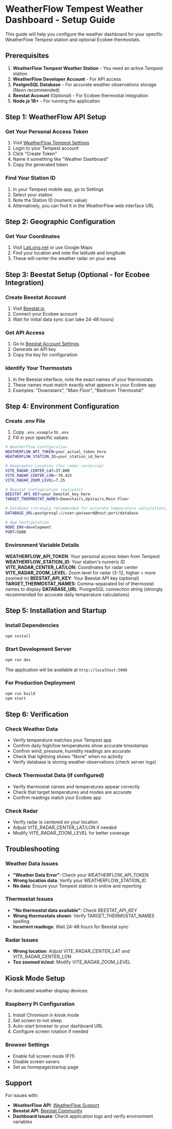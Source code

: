 # WeatherFlow Tempest Weather Dashboard - Setup Guide

This guide will help you configure the weather dashboard for your specific WeatherFlow Tempest station and optional Ecobee thermostats.

## Prerequisites

1. **WeatherFlow Tempest Weather Station** - You need an active Tempest station
2. **WeatherFlow Developer Account** - For API access
3. **PostgreSQL Database** - For accurate weather observations storage (Neon recommended)
4. **Beestat Account** (Optional) - For Ecobee thermostat integration
5. **Node.js 18+** - For running the application

## Step 1: WeatherFlow API Setup

### Get Your Personal Access Token
1. Visit [WeatherFlow Tempest Settings](https://tempestwx.com/settings/tokens)
2. Login to your Tempest account
3. Click "Create Token" 
4. Name it something like "Weather Dashboard"
5. Copy the generated token

### Find Your Station ID
1. In your Tempest mobile app, go to Settings
2. Select your station
3. Note the Station ID (numeric value)
4. Alternatively, you can find it in the WeatherFlow web interface URL

## Step 2: Geographic Configuration

### Get Your Coordinates
1. Visit [LatLong.net](https://www.latlong.net/) or use Google Maps
2. Find your location and note the latitude and longitude
3. These will center the weather radar on your area

## Step 3: Beestat Setup (Optional - for Ecobee Integration)

### Create Beestat Account
1. Visit [Beestat.io](https://beestat.io)
2. Connect your Ecobee account
3. Wait for initial data sync (can take 24-48 hours)

### Get API Access
1. Go to [Beestat Account Settings](https://beestat.io/account)
2. Generate an API key
3. Copy the key for configuration

### Identify Your Thermostats
1. In the Beestat interface, note the exact names of your thermostats
2. These names must match exactly what appears in your Ecobee app
3. Examples: "Downstairs", "Main Floor", "Bedroom Thermostat"

## Step 4: Environment Configuration

### Create .env File
1. Copy `.env.example` to `.env`
2. Fill in your specific values:

```bash
# WeatherFlow Configuration
WEATHERFLOW_API_TOKEN=your_actual_token_here
WEATHERFLOW_STATION_ID=your_station_id_here

# Geographic Location (for radar centering)
VITE_RADAR_CENTER_LAT=37.000
VITE_RADAR_CENTER_LON=-78.415
VITE_RADAR_ZOOM_LEVEL=7.25

# Beestat Configuration (optional)
BEESTAT_API_KEY=your_beestat_key_here
TARGET_THERMOSTAT_NAMES=Downstairs,Upstairs,Main Floor

# Database (strongly recommended for accurate temperature calculations)
DATABASE_URL=postgresql://user:password@host:port/database

# App Configuration
NODE_ENV=development
PORT=5000
```

### Environment Variable Details

**WEATHERFLOW_API_TOKEN**: Your personal access token from Tempest
**WEATHERFLOW_STATION_ID**: Your station's numeric ID
**VITE_RADAR_CENTER_LAT/LON**: Coordinates for radar center
**VITE_RADAR_ZOOM_LEVEL**: Zoom level for radar (3-12, higher = more zoomed in)
**BEESTAT_API_KEY**: Your Beestat API key (optional)
**TARGET_THERMOSTAT_NAMES**: Comma-separated list of thermostat names to display
**DATABASE_URL**: PostgreSQL connection string (strongly recommended for accurate daily temperature calculations)

## Step 5: Installation and Startup

### Install Dependencies
```bash
npm install
```

### Start Development Server
```bash
npm run dev
```

The application will be available at `http://localhost:5000`

### For Production Deployment
```bash
npm run build
npm start
```

## Step 6: Verification

### Check Weather Data
- Verify temperature matches your Tempest app
- Confirm daily high/low temperatures show accurate timestamps
- Confirm wind, pressure, humidity readings are accurate  
- Check that lightning shows "None" when no activity
- Verify database is storing weather observations (check server logs)

### Check Thermostat Data (if configured)
- Verify thermostat names and temperatures appear correctly
- Check that target temperatures and modes are accurate
- Confirm readings match your Ecobee app

### Check Radar
- Verify radar is centered on your location
- Adjust VITE_RADAR_CENTER_LAT/LON if needed
- Modify VITE_RADAR_ZOOM_LEVEL for better coverage

## Troubleshooting

### Weather Data Issues
- **"Weather Data Error"**: Check your WEATHERFLOW_API_TOKEN
- **Wrong location data**: Verify your WEATHERFLOW_STATION_ID
- **No data**: Ensure your Tempest station is online and reporting

### Thermostat Issues
- **"No thermostat data available"**: Check BEESTAT_API_KEY
- **Wrong thermostats shown**: Verify TARGET_THERMOSTAT_NAMES spelling
- **Incorrect readings**: Wait 24-48 hours for Beestat sync

### Radar Issues
- **Wrong location**: Adjust VITE_RADAR_CENTER_LAT and VITE_RADAR_CENTER_LON
- **Too zoomed in/out**: Modify VITE_RADAR_ZOOM_LEVEL

## Kiosk Mode Setup

For dedicated weather display devices:

### Raspberry Pi Configuration
1. Install Chromium in kiosk mode
2. Set screen to not sleep
3. Auto-start browser to your dashboard URL
4. Configure screen rotation if needed

### Browser Settings
- Enable full screen mode (F11)
- Disable screen savers
- Set as homepage/startup page

## Support

For issues with:
- **WeatherFlow API**: [WeatherFlow Support](https://help.tempest.earth)
- **Beestat API**: [Beestat Community](https://community.beestat.io)
- **Dashboard Issues**: Check application logs and verify environment variables